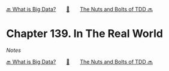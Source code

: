 [🔙 What is Big Data?][previous-chapter]&nbsp;&nbsp;&nbsp;&nbsp;&nbsp;&nbsp;&nbsp;[🏡][readme]&nbsp;&nbsp;&nbsp;&nbsp;&nbsp;&nbsp;&nbsp;[The Nuts and Bolts of TDD 🔜][upcoming-chapter]

# Chapter 139. In The Real World

_Notes_

[🔙 What is Big Data?][previous-chapter]&nbsp;&nbsp;&nbsp;&nbsp;&nbsp;&nbsp;&nbsp;[🏡][readme]&nbsp;&nbsp;&nbsp;&nbsp;&nbsp;&nbsp;&nbsp;[The Nuts and Bolts of TDD 🔜][upcoming-chapter]

[readme]: README.md
[previous-chapter]: ch138-what-is-big-data.md
[upcoming-chapter]: ch140-the-nuts-and-bolts-of-tdd.md